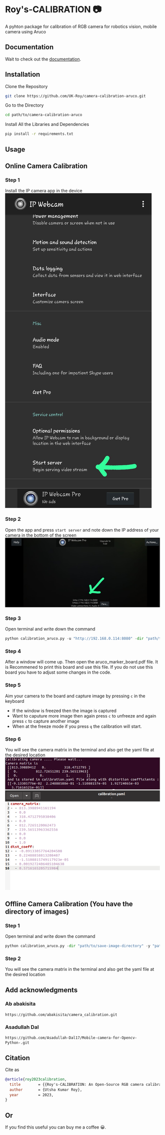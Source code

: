 # Roy's-CALIBRATION :camera:

A pyhton package for calibration of RGB camera for robotics vision, mobile camera using Aruco

## Documentation

Wait to check out the [documentation](https://Roy's-CALIBRATION.readthedocs.io/en/latest/).

## Installation
Clone the Repository

```bash
git clone https://github.com/UK-Roy/camera-calibration-aruco.git
```

Go to the Directory 
```bash
cd path/to/camera-calibration-aruco
```

Install All the Libraries and Dependencies
```bash
pip install -r requirements.txt
```

## Usage

## Online Camera Calibration

### Step 1
Install the IP camera app in the device
![](images/ip_app.jpeg)

### Step 2 
Open the app and press ```start server``` and note down the IP address of your camera in the bottom of the screen
![](images/ip.jpeg)

### Step 3
Open terminal and write down the command
```python
python calibration_aruco.py -u "http://192.168.0.114:8080" -dir "path/to/save-image-directory" -y "path/to/output" --online
```

### Step 4
After a window will come up. Then open the aruco_marker_board.pdf file. It is Recommened to print this board and use this file. If you do not use this board you have to adjust some changes in the code.

### Step 5
Aim your camera to the board and capture image by pressing `c` in the keyboard
- If the window is freezed then the image is captured
- Want to caputure more image then again press `c` to unfreeze and again press `c` to capture another image
- When at the freeze mode if you press `q` the calibration will start.

### Step 6
You will see the camera matrix in the terminal and also get the yaml file at the desired location
![](images/res.png)
![](images/yaml.png)

## Offline Camera Calibration (You have the directory of images)

### Step 1
Open terminal and write down the command
```python
python calibration_aruco.py -dir "path/to/save-image-directory" -y "path/to/output" -no--online
```

### Step 2
You will see the camera matrix in the terminal and also get the yaml file at the desired location


## Add acknowledgments

### Ab abakisita

    https://github.com/abakisita/camera_calibration.git

### Asadullah Dal
    
    https://github.com/Asadullah-Dal17/Mobile-camera-for-Opencv-Python-.git


## Citation

Cite as

```bib
@article{roy2023calibration,
  title        = {{Roy's-CALIBRATION: An Open-Source RGB camera calibration package}},
  author       = {Utsha Kumar Roy},
  year         = 2023,
}
```
## Or
If you find this useful you can buy me a coffee :grinning:.  
